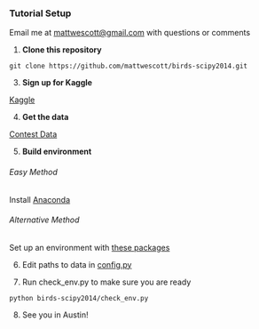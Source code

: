 ### Tutorial Setup
Email me at mattwescott@gmail.com with questions or comments

1. **Clone this repository**

  `git clone https://github.com/mattwescott/birds-scipy2014.git`

3. **Sign up for Kaggle**

  [Kaggle](http://www.kaggle.com/account/register)

4. **Get the data**

  [Contest Data](https://www.kaggle.com/c/multilabel-bird-species-classification-nips2013/data)

5. **Build environment**

  ###### Easy Method
  Install [Anaconda](http://continuum.io/downloads)

  ###### Alternative Method
  Set up an environment with [these packages](requirements.txt)

6. Edit paths to data in [config.py](config.py)

7. Run check_env.py to make sure you are ready

  `python birds-scipy2014/check_env.py`

8. See you in Austin!
